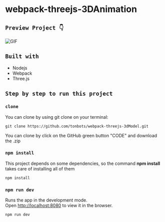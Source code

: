 # webpack-threejs-3DAnimation

## `Preview Project 👇`

![GIF](static/preview.gif)

## `Built with`
- Nodejs
- Webpack
- Three.js

## `Step by step to run this project`

### `clone`
You can clone by using git clone on your terminal:

    git clone https://github.com/tonbots/webpack-threejs-3dModel.git

You can clone by click on the GitHub green button "CODE" and download the .zip

### `npm install`
This project depends on some dependencies, so the command **npm install** takes care of installing all of them

    npm install


### `npm run dev`
Runs the app in the development mode.\
Open [http://localhost:8080](http://localhost:8080) to view it in the browser.

    npm run dev
